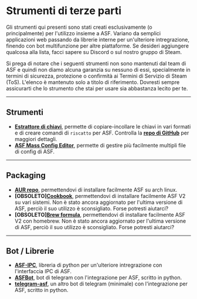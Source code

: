 # Strumenti di terze parti

Gli strumenti qui presenti sono stati creati esclusivamente (o principalmente) per l'utilizzo insieme a ASF. Variano da semplici applicazioni web passando da librerie interne per un'ulteriore intregrazione, finendo con bot multifunzione per altre piattaforme. Se desideri aggiungere qualcosa alla lista, facci sapere su Discord o sul nostro gruppo di Steam.

Si prega di notare che i seguenti strumenti non sono mantenuti dal team di ASF e quindi non diamo alcuna garanzia su nessuno di essi, specialmente in termini di sicurezza, protezione o confirmità ai Termini di Servizio di Steam (ToS). L'elenco è mantenuto solo a titolo di riferimento. Dovresti sempre assicurarti che lo strumento che stai per usare sia abbastanza lecito per te.

* * *

## Strumenti

- **[Estrattore di chiavi](https://ske.cloudswift.me)**, permette di copiare-incollare le chiavi in vari formati e di creare comandi di `riscatto` per ASF. Controlla la **[repo di GitHub](https://github.com/Cloud-Swift/SKE)** per maggiori dettagli.
- **[ASF Mass Config Editor](https://github.com/genesix-eu/asf_mass_config_editor)**, permette di gestire più facilmente multipli file di config di ASF.

* * *

## Packaging

- **[AUR repo](https://aur.archlinux.org/packages/asf)**, permettendovi di installare facilmente ASF su arch linux.
- **[OBSOLETO][Cookbook](https://supermarket.chef.io/cookbooks/asf)**, permettendovi di installare facilmente ASF V2 su vari sistemi. Non è stato ancora aggiornato per l'ultima versione di ASF, perciò il suo utilizzo è sconsigliato. Forse potresti aiutarci?
- **[OBSOLETO][Brew formula](http://brewformulas.org/ArchiSteamFarm)**, permettendovi di installare facilmente ASF V2 con homebrew. Non è stato ancora aggiornato per l'ultima versione di ASF, perciò il suo utilizzo è sconsigliato. Forse potresti aiutarci?

* * *

## Bot / Librerie

- **[ASF-IPC](https://pypi.python.org/pypi/ASF-IPC/1.1.3)**, libreria di python per un'ulteriore intregrazione con l'interfaccia IPC di ASF.
- **[ASFBot](https://github.com/dmcallejo/ASFBot)**, bot di telegram con l'integrazione per ASF, scritto in python.
- **[telegram-asf](https://github.com/deluxghost/telegram-asf)**, un altro bot di telegram (minimale) con l'integrazione per ASF, scritto in python.